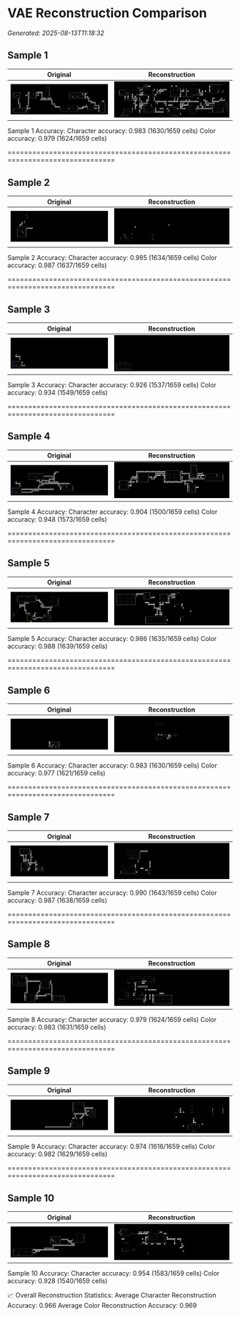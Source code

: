 # VAE Reconstruction Comparison

_Generated: 2025-08-13T11:18:32_

## Sample 1

| Original | Reconstruction |
|---|---|
| ![orig 0](images/sample_000_orig.png) | ![recon 0](images/sample_000_recon.png) |


 Sample 1 Accuracy:   Character accuracy: 0.983 (1630/1659 cells)
   Color accuracy: 0.979 (1624/1659 cells)

================================================================================
## Sample 2

| Original | Reconstruction |
|---|---|
| ![orig 1](images/sample_001_orig.png) | ![recon 1](images/sample_001_recon.png) |


 Sample 2 Accuracy:   Character accuracy: 0.985 (1634/1659 cells)
   Color accuracy: 0.987 (1637/1659 cells)

================================================================================
## Sample 3

| Original | Reconstruction |
|---|---|
| ![orig 2](images/sample_002_orig.png) | ![recon 2](images/sample_002_recon.png) |


 Sample 3 Accuracy:   Character accuracy: 0.926 (1537/1659 cells)
   Color accuracy: 0.934 (1549/1659 cells)

================================================================================
## Sample 4

| Original | Reconstruction |
|---|---|
| ![orig 3](images/sample_003_orig.png) | ![recon 3](images/sample_003_recon.png) |


 Sample 4 Accuracy:   Character accuracy: 0.904 (1500/1659 cells)
   Color accuracy: 0.948 (1573/1659 cells)

================================================================================
## Sample 5

| Original | Reconstruction |
|---|---|
| ![orig 4](images/sample_004_orig.png) | ![recon 4](images/sample_004_recon.png) |


 Sample 5 Accuracy:   Character accuracy: 0.986 (1635/1659 cells)
   Color accuracy: 0.988 (1639/1659 cells)

================================================================================
## Sample 6

| Original | Reconstruction |
|---|---|
| ![orig 5](images/sample_005_orig.png) | ![recon 5](images/sample_005_recon.png) |


 Sample 6 Accuracy:   Character accuracy: 0.983 (1630/1659 cells)
   Color accuracy: 0.977 (1621/1659 cells)

================================================================================
## Sample 7

| Original | Reconstruction |
|---|---|
| ![orig 6](images/sample_006_orig.png) | ![recon 6](images/sample_006_recon.png) |


 Sample 7 Accuracy:   Character accuracy: 0.990 (1643/1659 cells)
   Color accuracy: 0.987 (1638/1659 cells)

================================================================================
## Sample 8

| Original | Reconstruction |
|---|---|
| ![orig 7](images/sample_007_orig.png) | ![recon 7](images/sample_007_recon.png) |


 Sample 8 Accuracy:   Character accuracy: 0.979 (1624/1659 cells)
   Color accuracy: 0.983 (1631/1659 cells)

================================================================================
## Sample 9

| Original | Reconstruction |
|---|---|
| ![orig 8](images/sample_008_orig.png) | ![recon 8](images/sample_008_recon.png) |


 Sample 9 Accuracy:   Character accuracy: 0.974 (1616/1659 cells)
   Color accuracy: 0.982 (1629/1659 cells)

================================================================================
## Sample 10

| Original | Reconstruction |
|---|---|
| ![orig 9](images/sample_009_orig.png) | ![recon 9](images/sample_009_recon.png) |


 Sample 10 Accuracy:   Character accuracy: 0.954 (1583/1659 cells)
   Color accuracy: 0.928 (1540/1659 cells)

📈 Overall Reconstruction Statistics:   Average Character Reconstruction Accuracy: 0.966
   Average Color Reconstruction Accuracy: 0.969

